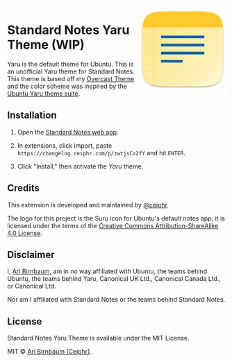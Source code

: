 <img src="https://raw.githubusercontent.com/ceiphr/sn-yaru-theme/master/yaru.png" alt="yaru" align="right" width=200px/>

# Standard Notes Yaru Theme (WIP)

Yaru is the default theme for Ubuntu. This is an unofficial Yaru theme for Standard Notes.
This theme is based off my [Overcast Theme](https://github.com/ceiphr/sn-overcast-theme) and the color scheme was inspired by the [Ubuntu Yaru theme suite](https://github.com/ubuntu/yaru).

## Installation

1. Open the [Standard Notes web app](https://app.standardnotes.org/).

2. In extensions, click import, paste `https://changelog.ceiphr.com/p/zwtjsCx2fY` and hit `ENTER`.

3. Click "Install," then activate the *Yaru* theme.

<!-- ## Preview

&nbsp;

![Standard Notes Screenshot](???)

&nbsp; -->

## Credits

This extension is developed and maintained by [@ceiphr](https://github.com/ceiphr).

The logo for this project is the Suru icon for Ubuntu's default notes app; it is licensed under the terms of the [Creative Commons Attribution-ShareAlike 4.0 License](https://creativecommons.org/licenses/by-sa/4.0/).

## Disclaimer

I, [Ari Birnbaum](https://www.ceiphr.com/), am in no way affiliated with Ubuntu, the teams behind Ubuntu, the teams behind Yaru, Canonical UK Ltd., Canonical Canada Ltd., or Canonical Ltd.

Nor am I affiliated with Standard Notes or the teams behind Standard Notes.

## License

Standard Notes Yaru Theme is available under the MIT License.

MIT © [Ari Birnbaum (Ceiphr)](https://www.ceiphr.com).
